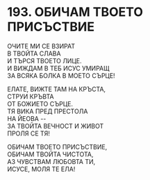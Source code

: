 # 193. ОБИЧАМ ТВОЕТО ПРИСЪСТВИЕ  
  
ОЧИТЕ МИ СЕ ВЗИРАТ  
В ТВОЙТА СЛАВА  
И ТЪРСЯ ТВОЕТО ЛИЦЕ.  
И ВИЖДАМ В ТЕБ ИСУС УМИРАЩ  
ЗА ВСЯКА БОЛКА В МОЕТО СЪРЦЕ!  
  
ЕЛАТЕ, ВИЖТЕ ТАМ НА КРЪСТА,  
СТРУИ КРЪВТА  
ОТ БОЖИЕТО СЪРЦЕ.  
ТЯ ВИКА ПРЕД ПРЕСТОЛА  
НА ЙЕОВА --  
ЗА ТВОЙТА ВЕЧНОСТ И ЖИВОТ  
ПРОЛЯ СЕ ТЯ!  
  
ОБИЧАМ ТВОЕТО ПРИСЪСТВИЕ,  
ОБИЧАМ ТВОЙТА ЧИСТОТА,  
АЗ ЧУВСТВАМ ЛЮБОВТА ТИ,  
ИСУСЕ, МОЛЯ ТЕ ЕЛА!  
